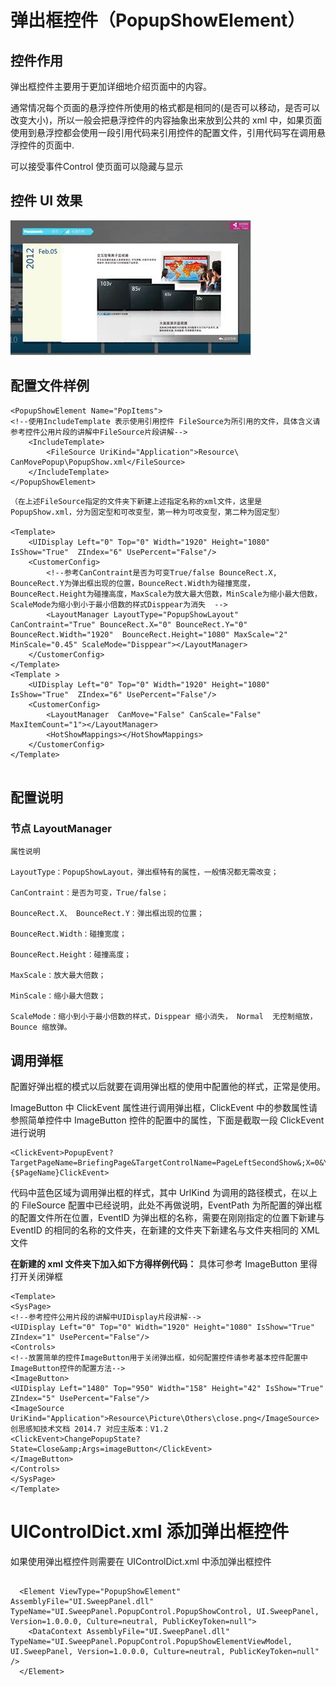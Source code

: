 # 弹出框控件（PopupShowElement）

## 控件作用

弹出框控件主要用于更加详细地介绍页面中的内容。

通常情况每个页面的悬浮控件所使用的格式都是相同的(是否可以移动，是否可以改变大小)，所以一般会把悬浮控件的内容抽象出来放到公共的 xml 中，如果页面使用到悬浮控都会使用一段引用代码来引用控件的配置文件，引用代码写在调用悬浮控件的页面中.

可以接受事件Control 使页面可以隐藏与显示

## 控件 UI 效果

![Placeholder](../images/PopupShowElement.png)

## 配置文件样例

```
<PopupShowElement Name="PopItems">
<!--使用IncludeTemplate 表示使用引用控件 FileSource为所引用的文件，具体含义请参考控件公用片段的讲解中FileSource片段讲解-->
    <IncludeTemplate>
        <FileSource UriKind="Application">Resource\ CanMovePopup\PopupShow.xml</FileSource>
    </IncludeTemplate>
</PopupShowElement>
```

```
（在上述FileSource指定的文件夹下新建上述指定名称的xml文件，这里是PopupShow.xml，分为固定型和可改变型，第一种为可改变型，第二种为固定型）

<Template>
    <UIDisplay Left="0" Top="0" Width="1920" Height="1080" IsShow="True"  ZIndex="6" UsePercent="False"/>
    <CustomerConfig>
        <!--参考CanContraint是否为可变True/false BounceRect.X, BounceRect.Y为弹出框出现的位置，BounceRect.Width为碰撞宽度，BounceRect.Height为碰撞高度，MaxScale为放大最大倍数，MinScale为缩小最大倍数，ScaleMode为缩小到小于最小倍数的样式Disppear为消失  -->
        <LayoutManager LayoutType="PopupShowLayout" CanContraint="True" BounceRect.X="0" BounceRect.Y="0" BounceRect.Width="1920"  BounceRect.Height="1080" MaxScale="2" MinScale="0.45" ScaleMode="Disppear"></LayoutManager>
    </CustomerConfig>
</Template>
<Template >
    <UIDisplay Left="0" Top="0" Width="1920" Height="1080" IsShow="True"  ZIndex="6" UsePercent="False"/>
    <CustomerConfig>
        <LayoutManager  CanMove="False" CanScale="False" MaxItemCount="1"></LayoutManager>
        <HotShowMappings></HotShowMappings>
    </CustomerConfig>
</Template>


```

## 配置说明

### 节点 LayoutManager

    属性说明

    LayoutType：PopupShowLayout，弹出框特有的属性，一般情况都无需改变；

    CanContraint：是否为可变，True/false；

    BounceRect.X、 BounceRect.Y：弹出框出现的位置；

    BounceRect.Width：碰撞宽度；

    BounceRect.Height：碰撞高度；

    MaxScale：放大最大倍数；

    MinScale：缩小最大倍数；

    ScaleMode：缩小到小于最小倍数的样式，Disppear 缩小消失， Normal  无控制缩放， Bounce 缩放弹。

## 调用弹框

配置好弹出框的模式以后就要在调用弹出框的使用中配置他的样式，正常是使用。

ImageButton 中 ClickEvent 属性进行调用弹出框，ClickEvent 中的参数属性请参照简单控件中 ImageButton 控件的配置中的属性，下面是截取一段 ClickEvent 进行说明

```
<ClickEvent>PopupEvent?TargetPageName=BriefingPage&TargetControlName=PageLeftSecondShow&;X=0&Y=0&Height=841&Width=1604&EventID=PageHotBigBookShow&UriKind=Application&EventPath=Shell\Pages\BriefingPage\Items\PopupItems\SecondSho&PageName={$PageName}ClickEvent>

```

代码中蓝色区域为调用弹出框的样式，其中 UrlKind 为调用的路径模式，在以上的 FileSource 配置中已经说明，此处不再做说明，EventPath 为所配置的弹出框的配置文件所在位置，EventID 为弹出框的名称，需要在刚刚指定的位置下新建与 EventID 的相同的名称的文件夹，在新建的文件夹下新建名与文件夹相同的 XML 文件

**在新建的 xml 文件夹下加入如下方得样例代码：**
具体可参考 ImageButton 里得打开关闭弹框

```
<Template>
<SysPage>
<!--参考控件公用片段的讲解中UIDisplay片段讲解-->
<UIDisplay Left="0" Top="0" Width="1920" Height="1080" IsShow="True"
ZIndex="1" UsePercent="False"/>
<Controls>
<!--放置简单的控件ImageButton用于关闭弹出框，如何配置控件请参考基本控件配置中
ImageButton控件的配置方法-->
<ImageButton>
<UIDisplay Left="1480" Top="950" Width="158" Height="42" IsShow="True" ZIndex="5" UsePercent="False"/>
<ImageSource UriKind="Application">Resource\Picture\Others\close.png</ImageSource> 创思感知技术文档 2014.7 对应主版本：V1.2
<ClickEvent>ChangePopupState?State=Close&amp;Args=imageButton</ClickEvent>
</ImageButton>
</Controls>
</SysPage>
</Template>
```

# UIControlDict.xml 添加弹出框控件

如果使用弹出框控件则需要在 UIControlDict.xml 中添加弹出框控件

```

  <Element ViewType="PopupShowElement" AssemblyFile="UI.SweepPanel.dll" TypeName="UI.SweepPanel.PopupControl.PopupShowControl, UI.SweepPanel, Version=1.0.0.0, Culture=neutral, PublicKeyToken=null">
    <DataContext AssemblyFile="UI.SweepPanel.dll" TypeName="UI.SweepPanel.PopupControl.PopupShowElementViewModel, UI.SweepPanel, Version=1.0.0.0, Culture=neutral, PublicKeyToken=null" />
  </Element>
```
